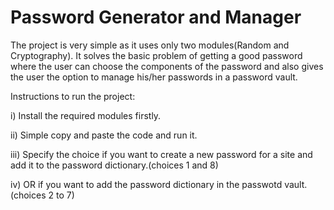 # Password Generator and Manager
The project is very simple as it uses only two modules(Random and Cryptography).
It solves the basic problem of getting a good password where the user can choose the components of the password and also gives the user the option to manage his/her passwords in a password vault.


Instructions to run the project:

  i) Install the required modules firstly.
  
 ii) Simple copy and paste the code and run it.
 
iii) Specify the choice if you want to create a new password for a site and add it to the password dictionary.(choices 1 and 8)

iv) OR if you want to add the password dictionary in the passwotd vault.(choices 2 to 7) 
